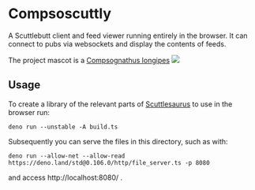 # Compsoscuttly

A Scuttlebutt client and feed viewer running entirely in the browser. It can
connect to pubs via websockets and display the contents of feeds.

The project mascot is a
[Compsognathus longipes](https://synospecies.plazi.org/#Compsognathus+longipes)
![](https://upload.wikimedia.org/wikipedia/commons/c/c4/Compsognathus_BW.jpg)

## Usage

To create a library of the relevant parts of [Scuttlesaurus](../scuttlesaurus) to use in the browser run:

    deno run --unstable -A build.ts

Subsequently you can serve the files in this directory, such as with:

    deno run --allow-net --allow-read https://deno.land/std@0.106.0/http/file_server.ts -p 8080

and access http://localhost:8080/ .
